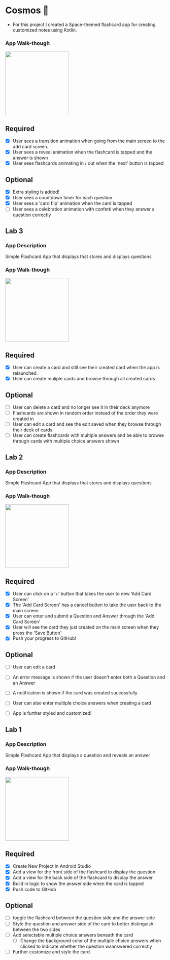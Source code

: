 # Cosmos :rocket:
- For this project I created a Space-themed flashcard app for creating customized notes using Kotlin.

### App Walk-though
<img src="https://user-images.githubusercontent.com/104855506/197014898-fdeb7b26-0924-4e97-b8ef-94b05735fb59.gif" width=200><br>

## Required
- [x] User sees a transition animation when going from the main screen to the add card screen.
- [x] User sees a reveal animation when the flashcard is tapped and the answer is shown
- [x] User sees flashcards animating in / out when the 'next' button is tapped

## Optional
- [x] Extra styling is added!
- [x] User sees a countdown timer for each question
- [x] User sees a 'card flip' animation when the card is tapped
- [ ] User sees a celebration animation with confetti when they answer a question correctly

## Lab 3

### App Description
Simple Flashcard App that displays that stores and displays questions

### App Walk-though
<img src="https://user-images.githubusercontent.com/104855506/196569965-ab2643af-b136-489b-bcb0-87a60817de00.gif" width=200><br>

## Required
- [x] User can create a card and still see their created card when the app is relaunched.
- [x] User can create muliple cards and browse through all created cards

## Optional
- [ ] User can delete a card and no longer see it in their deck anymore
- [ ] Flashcards are shown in random order instead of the order they were created in
- [ ] User can edit a card and see the edit saved when they browse through their deck of cards
- [ ] User can create flashcards with multiple answers and be able to browse through cards with multiple choice answers shown

## Lab 2

### App Description
Simple Flashcard App that displays that stores and displays questions

### App Walk-though

<img src="https://user-images.githubusercontent.com/104855506/193956570-d2d30875-fe7c-4600-99d3-a50139d308a4.gif" width=200><br>

## Required
- [x] User can click on a ‘+’ button that takes the user to new ‘Add Card Screen’
- [x] The 'Add Card Screen' has a cancel button to take the user back to the main screen
- [x] User can enter and submit a Question and Answer through the 'Add Card Screen'
- [x] User will see the card they just created on the main screen when they press the 'Save Button'
- [x] Push your progress to GitHub!

## Optional
- [ ] User can edit a card
- [ ] An error message is shown if the user doesn't enter both a Question and an Answer
- [ ] A notification is shown if the card was created successfully
- [ ] User can also enter multiple choice answers when creating a card
- [ ] App is further styled and customized!


## Lab 1

### App Description
Simple Flashcard App that displays a question and reveals an answer

### App Walk-though
<img src="https://user-images.githubusercontent.com/104855506/191164674-bf9dd79b-9f76-428f-98c4-30b2703c94a9.gif" width=200><br>


## Required
- [x] Create New Project in Android Studio
- [x] Add a view for the front side of the flashcard to display the question
- [x] Add a view for the back side of the flashcard to display the answer
- [x] Build in logic to show the answer side when the card is tapped
- [x] Push code to GitHub
## Optional
- [ ] toggle the flashcard between the question side and the answer side
- [ ] Style the question and answer side of the card to better distinguish between the two sides
- [ ] Add selectable multiple choice answers beneath the card
   - [ ] Change the background color of the multiple choice answers when clicked to indicate whether the question waanswered correctly
- [ ] Further customize and style the card
